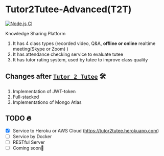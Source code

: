 # Tutor2Tutee-Advanced(T2T)
[![Node.js CI](https://github.com/jinwoo1225/Tutor2Tutee-Advanced/actions/workflows/node.js.yml/badge.svg)](https://github.com/jinwoo1225/Tutor2Tutee-Advanced/actions/workflows/node.js.yml)

Knowledge Sharing Platform

1. It has 4 class types (recorded video, Q&A, **offline or online** realtime meeting(Skype or Zoom) )
2. It has attendance checking service to evaluate tutee
3. It has tutor rating system, used by tutee to improve class quality


## Changes after [`Tutor 2 Tutee`](https://github.com/jinwoo1225/Tutor2Tutee) 🛠
1. Implementation of JWT-token
2. Full-stacked
3. Implementationo of Mongo Atlas

## TODO 🔥
- [x] Service to Heroku or AWS Cloud (https://tutor2tutee.herokuapp.com)
- [ ] Service by Docker
- [ ] RESTful Server
- [ ] Coming soon🔧
